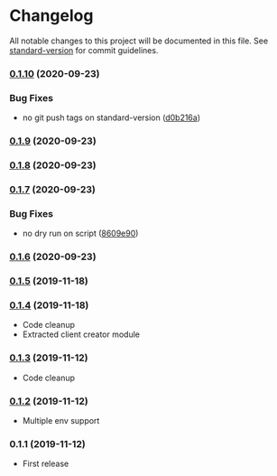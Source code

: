 # Changelog

All notable changes to this project will be documented in this file. See [standard-version](https://github.com/conventional-changelog/standard-version) for commit guidelines.

### [0.1.10](https://github.com/scaccogatto/contentful-module/compare/v0.1.9...v0.1.10) (2020-09-23)


### Bug Fixes

* no git push tags on standard-version ([d0b216a](https://github.com/scaccogatto/contentful-module/commit/d0b216a14a46e3671a072f6c7962eeb6ff9f9fc8))

### [0.1.9](https://github.com/scaccogatto/contentful-module/compare/v0.1.8...v0.1.9) (2020-09-23)

### [0.1.8](https://github.com/scaccogatto/contentful-module/compare/v0.1.7...v0.1.8) (2020-09-23)

### [0.1.7](https://github.com/scaccogatto/contentful-module/compare/v0.1.6...v0.1.7) (2020-09-23)


### Bug Fixes

* no dry run on script ([8609e90](https://github.com/scaccogatto/contentful-module/commit/8609e9063f7d1753497f9bba35e6748af97bff99))

### [0.1.6](https://github.com/scaccogatto/contentful-module/compare/v0.1.5...v0.1.6) (2020-09-23)

### [0.1.5](https://github.com/scaccogatto/contentful-module/compare/v0.1.4...v0.1.5) (2019-11-18)

### [0.1.4](https://github.com/scaccogatto/contentful-module/compare/v0.1.3...v0.1.4) (2019-11-18)

- Code cleanup
- Extracted client creator module

### [0.1.3](https://github.com/scaccogatto/contentful-module/compare/v0.1.2...v0.1.3) (2019-11-12)

- Code cleanup

### [0.1.2](https://github.com/scaccogatto/contentful-module/compare/v0.1.1...v0.1.2) (2019-11-12)

- Multiple env support

### 0.1.1 (2019-11-12)

- First release
